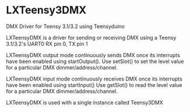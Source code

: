 # LXTeensy3DMX
DMX Driver for Teensy 3.1/3.2 using Teensyduino

   LXTeensyDMX is a driver for sending or receiving DMX using a Teensy 3.1/3.2's UART0 RX pin 0, TX pin 1
   
   LXTeensyDMX output mode continuously sends DMX once its interrupts have been enabled using startOutput().
   Use setSlot() to set the level value for a particular DMX dimmer/address/channel.
   
   LXTeensyDMX input mode continuously receives DMX once its interrupts have been enabled using startInput()
   Use getSlot() to read the level value for a particular DMX dimmer/address/channel.
   
   LXTeensyDMX is used with a single instance called Teensy3DMX	